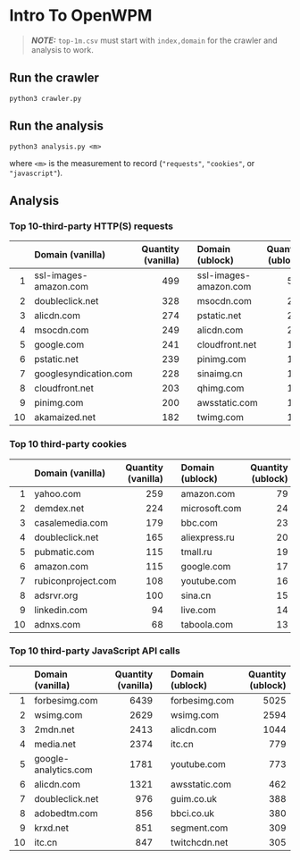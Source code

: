 # Intro To OpenWPM

> **_NOTE:_** `top-1m.csv` must start with `index,domain` for the crawler and analysis to work.

## Run the crawler

```python3
python3 crawler.py
```

## Run the analysis

```python3
python3 analysis.py <m>
```

where `<m>` is the measurement to record (`"requests"`, `"cookies"`, or `"javascript"`).

## Analysis

### Top 10-third-party HTTP(S) requests

|     | Domain (vanilla)      | Quantity (vanilla) |     | Domain (ublock)       | Quantity (ublock) |
| --: | :-------------------- | -----------------: | --- | :-------------------- | ----------------: |
|   1 | ssl-images-amazon.com |                499 |     | ssl-images-amazon.com |               520 |
|   2 | doubleclick.net       |                328 |     | msocdn.com            |               249 |
|   3 | alicdn.com            |                274 |     | pstatic.net           |               226 |
|   4 | msocdn.com            |                249 |     | alicdn.com            |               200 |
|   5 | google.com            |                241 |     | cloudfront.net        |               198 |
|   6 | pstatic.net           |                239 |     | pinimg.com            |               191 |
|   7 | googlesyndication.com |                228 |     | sinaimg.cn            |               159 |
|   8 | cloudfront.net        |                203 |     | qhimg.com             |               150 |
|   9 | pinimg.com            |                200 |     | awsstatic.com         |               149 |
|  10 | akamaized.net         |                182 |     | twimg.com             |               118 |

### Top 10 third-party cookies

|     | Domain (vanilla)   | Quantity (vanilla) |     | Domain (ublock) | Quantity (ublock) |
| --: | :----------------- | -----------------: | --- | :-------------- | ----------------: |
|   1 | yahoo.com          |                259 |     | amazon.com      |                79 |
|   2 | demdex.net         |                224 |     | microsoft.com   |                24 |
|   3 | casalemedia.com    |                179 |     | bbc.com         |                23 |
|   4 | doubleclick.net    |                165 |     | aliexpress.ru   |                20 |
|   5 | pubmatic.com       |                115 |     | tmall.ru        |                19 |
|   6 | amazon.com         |                115 |     | google.com      |                17 |
|   7 | rubiconproject.com |                108 |     | youtube.com     |                16 |
|   8 | adsrvr.org         |                100 |     | sina.cn         |                15 |
|   9 | linkedin.com       |                 94 |     | live.com        |                14 |
|  10 | adnxs.com          |                 68 |     | taboola.com     |                13 |

### Top 10 third-party JavaScript API calls

|     | Domain (vanilla)     | Quantity (vanilla) |     | Domain (ublock) | Quantity (ublock) |
| --: | :------------------- | -----------------: | --- | :-------------- | ----------------: |
|   1 | forbesimg.com        |               6439 |     | forbesimg.com   |              5025 |
|   2 | wsimg.com            |               2629 |     | wsimg.com       |              2594 |
|   3 | 2mdn.net             |               2413 |     | alicdn.com      |              1044 |
|   4 | media.net            |               2374 |     | itc.cn          |               779 |
|   5 | google-analytics.com |               1781 |     | youtube.com     |               773 |
|   6 | alicdn.com           |               1321 |     | awsstatic.com   |               462 |
|   7 | doubleclick.net      |                976 |     | guim.co.uk      |               388 |
|   8 | adobedtm.com         |                856 |     | bbci.co.uk      |               380 |
|   9 | krxd.net             |                851 |     | segment.com     |               309 |
|  10 | itc.cn               |                847 |     | twitchcdn.net   |               305 |
